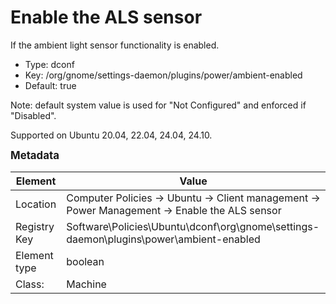 # Enable the ALS sensor

If the ambient light sensor functionality is enabled.

- Type: dconf
- Key: /org/gnome/settings-daemon/plugins/power/ambient-enabled
- Default: true

Note: default system value is used for "Not Configured" and enforced if "Disabled".

Supported on Ubuntu 20.04, 22.04, 24.04, 24.10.



<span style="font-size: larger;">**Metadata**</span>

| Element      | Value            |
| ---          | ---              |
| Location     | Computer Policies -> Ubuntu -> Client management -> Power Management -> Enable the ALS sensor    |
| Registry Key | Software\Policies\Ubuntu\dconf\org\gnome\settings-daemon\plugins\power\ambient-enabled         |
| Element type | boolean |
| Class:       | Machine       |
